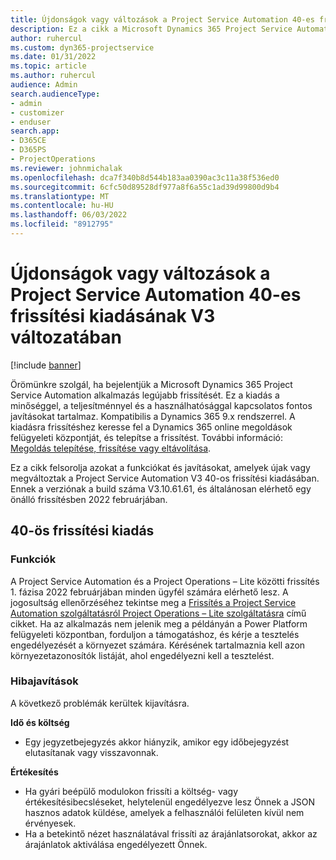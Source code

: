```yaml
---
title: Újdonságok vagy változások a Project Service Automation 40-es frissítési kiadásának V3 változatában
description: Ez a cikk a Microsoft Dynamics 365 Project Service Automation Update Release 40, V3 verzióban elérhető funkciókat és javításokat sorolja fel.
author: ruhercul
ms.custom: dyn365-projectservice
ms.date: 01/31/2022
ms.topic: article
ms.author: ruhercul
audience: Admin
search.audienceType:
- admin
- customizer
- enduser
search.app:
- D365CE
- D365PS
- ProjectOperations
ms.reviewer: johnmichalak
ms.openlocfilehash: dca7f340b8d544b183aa0390ac3c11a38f536ed0
ms.sourcegitcommit: 6cfc50d89528df977a8f6a55c1ad39d99800d9b4
ms.translationtype: MT
ms.contentlocale: hu-HU
ms.lasthandoff: 06/03/2022
ms.locfileid: "8912795"
---
```

# <a name="whats-new-or-changed-in-project-service-automation-update-release-40-v3"></a>Újdonságok vagy változások a Project Service Automation 40-es frissítési kiadásának V3 változatában

[!include [banner](../includes/psa-now-project-operations.md)]

Örömünkre szolgál, ha bejelentjük a Microsoft Dynamics 365 Project Service Automation alkalmazás legújabb frissítését. Ez a kiadás a minőséggel, a teljesítménnyel és a használhatósággal kapcsolatos fontos javításokat tartalmaz. Kompatibilis a Dynamics 365 9.x rendszerrel. A kiadásra frissítéshez keresse fel a Dynamics 365 online megoldások felügyeleti központját, és telepítse a frissítést. További információ: [Megoldás telepítése, frissítése vagy eltávolítása](/power-platform/admin/install-remove-preferred-solution).

Ez a cikk felsorolja azokat a funkciókat és javításokat, amelyek újak vagy megváltoztak a Project Service Automation V3 40-os frissítési kiadásában. Ennek a verziónak a build száma V3.10.61.61, és általánosan elérhető egy önálló frissítésben 2022 februárjában.

## <a name="update-release-40"></a>40-ös frissítési kiadás

### <a name="features"></a>Funkciók
A Project Service Automation és a Project Operations – Lite közötti frissítés 1. fázisa 2022 februárjában minden ügyfél számára elérhető lesz. A jogosultság ellenőrzéséhez tekintse meg a [Frissítés a Project Service Automation szolgáltatásról Project Operations – Lite szolgáltatásra](upgrade-project-operations-non-stocked.md) című cikket. Ha az alkalmazás nem jelenik meg a példányán a Power Platform felügyeleti központban, forduljon a támogatáshoz, és kérje a tesztelés engedélyezését a környezet számára. Kérésének tartalmaznia kell azon környezetazonosítók listáját, ahol engedélyezni kell a tesztelést.

### <a name="bug-fixes"></a>Hibajavítások

A következő problémák kerültek kijavításra.

**Idő és költség**
- Egy jegyzetbejegyzés akkor hiányzik, amikor egy időbejegyzést elutasítanak vagy visszavonnak. 

**Értékesítés**

- Ha gyári beépülő modulokon frissíti a költség- vagy értékesítésibecsléseket, helytelenül engedélyezve lesz Önnek a JSON hasznos adatok küldése, amelyek a felhasználói felületen kívül nem érvényesek.
- Ha a betekintő nézet használatával frissíti az árajánlatsorokat, akkor az árajánlatok aktiválása engedélyezett Önnek.
